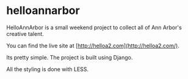 helloannarbor
=============

HelloAnnArbor is a small weekend project to collect all of Ann Arbor's creative talent.

You can find the live site at [http://helloa2.com](http://helloa2.com/).

Its pretty simple. The project is built using Django.

All the styling is done with LESS.

